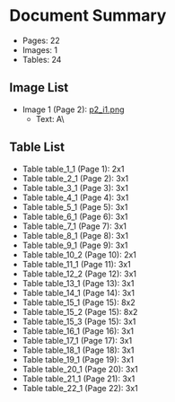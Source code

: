 # Document Summary

- Pages: 22
- Images: 1
- Tables: 24

## Image List

- Image 1 (Page 2): [p2_i1.png](pdf_images/p2_i1.png)
  - Text: A\

## Table List

- Table table_1_1 (Page 1): 2x1
- Table table_2_1 (Page 2): 3x1
- Table table_3_1 (Page 3): 3x1
- Table table_4_1 (Page 4): 3x1
- Table table_5_1 (Page 5): 3x1
- Table table_6_1 (Page 6): 3x1
- Table table_7_1 (Page 7): 3x1
- Table table_8_1 (Page 8): 3x1
- Table table_9_1 (Page 9): 3x1
- Table table_10_2 (Page 10): 2x1
- Table table_11_1 (Page 11): 3x1
- Table table_12_2 (Page 12): 3x1
- Table table_13_1 (Page 13): 3x1
- Table table_14_1 (Page 14): 3x1
- Table table_15_1 (Page 15): 8x2
- Table table_15_2 (Page 15): 8x2
- Table table_15_3 (Page 15): 3x1
- Table table_16_1 (Page 16): 3x1
- Table table_17_1 (Page 17): 3x1
- Table table_18_1 (Page 18): 3x1
- Table table_19_1 (Page 19): 3x1
- Table table_20_1 (Page 20): 3x1
- Table table_21_1 (Page 21): 3x1
- Table table_22_1 (Page 22): 3x1
